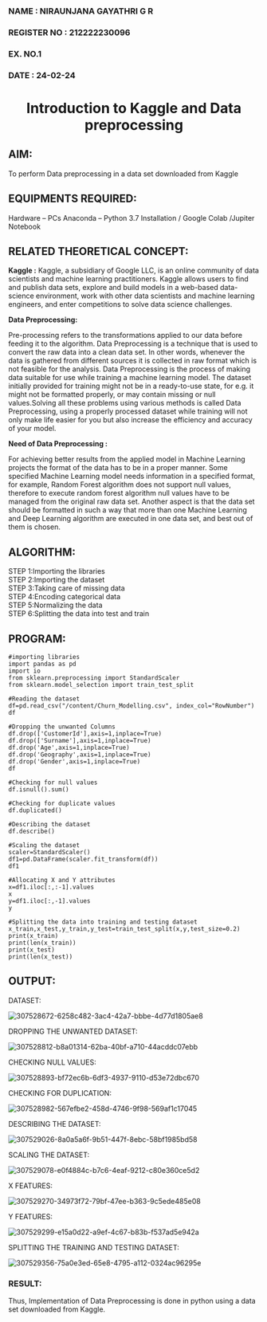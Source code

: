 <H3>NAME        : NIRAUNJANA GAYATHRI G R</H3>
<H3>REGISTER NO : 212222230096</H3>
<H3>EX. NO.1</H3>
<H3>DATE        : 24-02-24</H3>
<H1 ALIGN =CENTER> Introduction to Kaggle and Data preprocessing</H1>

## AIM:

To perform Data preprocessing in a data set downloaded from Kaggle

## EQUIPMENTS REQUIRED:
Hardware – PCs
Anaconda – Python 3.7 Installation / Google Colab /Jupiter Notebook

## RELATED THEORETICAL CONCEPT:

**Kaggle :**
Kaggle, a subsidiary of Google LLC, is an online community of data scientists and machine learning practitioners. Kaggle allows users to find and publish data sets, explore and build models in a web-based data-science environment, work with other data scientists and machine learning engineers, and enter competitions to solve data science challenges.

**Data Preprocessing:**

Pre-processing refers to the transformations applied to our data before feeding it to the algorithm. Data Preprocessing is a technique that is used to convert the raw data into a clean data set. In other words, whenever the data is gathered from different sources it is collected in raw format which is not feasible for the analysis.
Data Preprocessing is the process of making data suitable for use while training a machine learning model. The dataset initially provided for training might not be in a ready-to-use state, for e.g. it might not be formatted properly, or may contain missing or null values.Solving all these problems using various methods is called Data Preprocessing, using a properly processed dataset while training will not only make life easier for you but also increase the efficiency and accuracy of your model.

**Need of Data Preprocessing :**

For achieving better results from the applied model in Machine Learning projects the format of the data has to be in a proper manner. Some specified Machine Learning model needs information in a specified format, for example, Random Forest algorithm does not support null values, therefore to execute random forest algorithm null values have to be managed from the original raw data set.
Another aspect is that the data set should be formatted in such a way that more than one Machine Learning and Deep Learning algorithm are executed in one data set, and best out of them is chosen.


## ALGORITHM:
STEP 1:Importing the libraries<BR>
STEP 2:Importing the dataset<BR>
STEP 3:Taking care of missing data<BR>
STEP 4:Encoding categorical data<BR>
STEP 5:Normalizing the data<BR>
STEP 6:Splitting the data into test and train<BR>

##  PROGRAM:
```
#importing libraries
import pandas as pd
import io
from sklearn.preprocessing import StandardScaler
from sklearn.model_selection import train_test_split

#Reading the dataset
df=pd.read_csv("/content/Churn_Modelling.csv", index_col="RowNumber")
df

#Dropping the unwanted Columns
df.drop(['CustomerId'],axis=1,inplace=True)
df.drop(['Surname'],axis=1,inplace=True)
df.drop('Age',axis=1,inplace=True)
df.drop('Geography',axis=1,inplace=True)
df.drop('Gender',axis=1,inplace=True)
df

#Checking for null values
df.isnull().sum()

#Checking for duplicate values
df.duplicated()

#Describing the dataset
df.describe()

#Scaling the dataset
scaler=StandardScaler()
df1=pd.DataFrame(scaler.fit_transform(df))
df1

#Allocating X and Y attributes
x=df1.iloc[:,:-1].values
x
y=df1.iloc[:,-1].values
y

#Splitting the data into training and testing dataset
x_train,x_test,y_train,y_test=train_test_split(x,y,test_size=0.2)
print(x_train)
print(len(x_train))
print(x_test)
print(len(x_test))
```

## OUTPUT:

DATASET:

![307528672-6258c482-3ac4-42a7-bbbe-4d77d1805ae8](https://github.com/niraunjana/Ex-1-NN/assets/119395610/d6b8d242-a266-41f9-9f08-eacb96428bbe)

DROPPING THE UNWANTED DATASET:

![307528812-b8a01314-62ba-40bf-a710-44acddc07ebb](https://github.com/niraunjana/Ex-1-NN/assets/119395610/d4d85de8-b6c4-4703-a594-2f93c30fb514)

CHECKING NULL VALUES:

![307528893-bf72ec6b-6df3-4937-9110-d53e72dbc670](https://github.com/niraunjana/Ex-1-NN/assets/119395610/16b35620-2a95-4f8a-bbca-fff22e0a83e6)

CHECKING FOR DUPLICATION:

![307528982-567efbe2-458d-4746-9f98-569af1c17045](https://github.com/niraunjana/Ex-1-NN/assets/119395610/af0d6e5d-8a52-410d-901f-236887b512e6)

DESCRIBING THE DATASET:

![307529026-8a0a5a6f-9b51-447f-8ebc-58bf1985bd58](https://github.com/niraunjana/Ex-1-NN/assets/119395610/7efcd58e-5b06-4ab3-9e9a-df7d9a26d0f3)

SCALING THE DATASET:

![307529078-e0f4884c-b7c6-4eaf-9212-c80e360ce5d2](https://github.com/niraunjana/Ex-1-NN/assets/119395610/1381b730-fb62-44cd-861a-7d260a7a55d2)

X FEATURES:

![307529270-34973f72-79bf-47ee-b363-9c5ede485e08](https://github.com/niraunjana/Ex-1-NN/assets/119395610/42e2f068-d798-4721-96ec-555c95d97cd0)

Y FEATURES:

![307529299-e15a0d22-a9ef-4c67-b83b-f537ad5e942a](https://github.com/niraunjana/Ex-1-NN/assets/119395610/6df83942-4ebf-470e-85a7-71109e9d6214)

SPLITTING THE TRAINING AND TESTING DATASET:

![307529356-75a0e3ed-65e8-4795-a112-0324ac96295e](https://github.com/niraunjana/Ex-1-NN/assets/119395610/87107db2-18d0-4ed3-a541-4a8d631bec35)


### RESULT:
Thus, Implementation of Data Preprocessing is done in python  using a data set downloaded from Kaggle.


